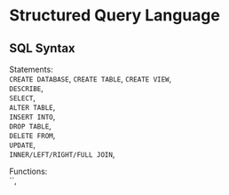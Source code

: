 # Structured Query Language

## SQL Syntax

Statements:  
  `CREATE DATABASE`,
  `CREATE TABLE`, 
  `CREATE VIEW`,  
  `DESCRIBE`,  
  `SELECT`,  
  `ALTER TABLE`,  
  `INSERT INTO`,  
  `DROP TABLE`,  
  `DELETE FROM`,  
  `UPDATE`,  
  `INNER/LEFT/RIGHT/FULL JOIN`,  

Functions:  
  ``,